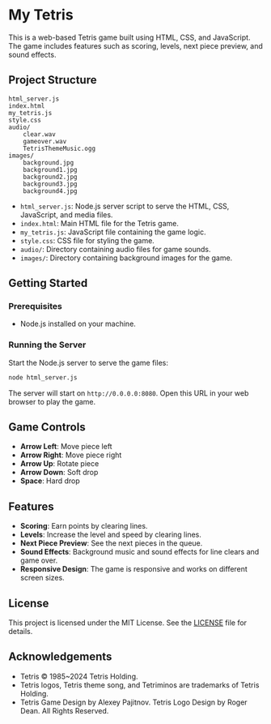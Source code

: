 # My Tetris

This is a web-based Tetris game built using HTML, CSS, and JavaScript. The game includes features such as scoring, levels, next piece preview, and sound effects.

## Project Structure

```
html_server.js
index.html
my_tetris.js
style.css
audio/
    clear.wav
    gameover.wav
    TetrisThemeMusic.ogg
images/
    background.jpg
    background1.jpg
    background2.jpg
    background3.jpg
    background4.jpg
```

- `html_server.js`: Node.js server script to serve the HTML, CSS, JavaScript, and media files.
- `index.html`: Main HTML file for the Tetris game.
- `my_tetris.js`: JavaScript file containing the game logic.
- `style.css`: CSS file for styling the game.
- `audio/`: Directory containing audio files for game sounds.
- `images/`: Directory containing background images for the game.

## Getting Started

### Prerequisites

- Node.js installed on your machine.

### Running the Server

Start the Node.js server to serve the game files:
```sh
node html_server.js
```

The server will start on `http://0.0.0.0:8080`. Open this URL in your web browser to play the game.

## Game Controls

- **Arrow Left**: Move piece left
- **Arrow Right**: Move piece right
- **Arrow Up**: Rotate piece
- **Arrow Down**: Soft drop
- **Space**: Hard drop

## Features

- **Scoring**: Earn points by clearing lines.
- **Levels**: Increase the level and speed by clearing lines.
- **Next Piece Preview**: See the next pieces in the queue.
- **Sound Effects**: Background music and sound effects for line clears and game over.
- **Responsive Design**: The game is responsive and works on different screen sizes.

## License

This project is licensed under the MIT License. See the [LICENSE](LICENSE) file for details.

## Acknowledgements

- Tetris © 1985~2024 Tetris Holding.
- Tetris logos, Tetris theme song, and Tetriminos are trademarks of Tetris Holding.
- Tetris Game Design by Alexey Pajitnov. Tetris Logo Design by Roger Dean. All Rights Reserved.